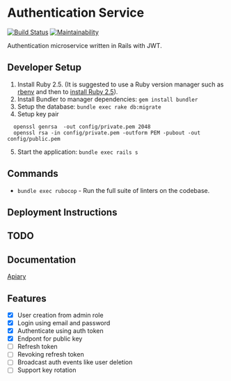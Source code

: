 # Authentication Service
[![Build Status](https://travis-ci.org/tachyons/authentication-service.svg?branch=master)](https://travis-ci.org/tachyons/authentication-service)
[![Maintainability](https://api.codeclimate.com/v1/badges/3adc43f3947f68b4f44b/maintainability)](https://codeclimate.com/github/tachyons/authentication-service/maintainability)

Authentication microservice written in Rails with JWT.

## Developer Setup

1. Install Ruby 2.5. (It is suggested to use a Ruby version manager such as [rbenv](https://github.com/rbenv/rbenv#installation) and then to [install Ruby 2.5](https://github.com/rbenv/rbenv#installing-ruby-versions)).
1. Install Bundler to manager dependencies: `gem install bundler`
1. Setup the database: `bundle exec rake db:migrate`
1. Setup key pair
```
  openssl genrsa  -out config/private.pem 2048
  openssl rsa -in config/private.pem -outform PEM -pubout -out config/public.pem
```
5. Start the application: `bundle exec rails s`

## Commands
- `bundle exec rubocop` - Run the full suite of linters on the codebase.

## Deployment Instructions

## TODO

## Documentation

[Apiary](https://authservice16.docs.apiary.io)

## Features

  * [x] User creation from admin role
  * [x] Login using email and password
  * [x] Authenticate using auth token
  * [x] Endpont for public key
  * [ ] Refresh token
  * [ ] Revoking refresh token
  * [ ] Broadcast auth events like user deletion
  * [ ] Support key rotation
